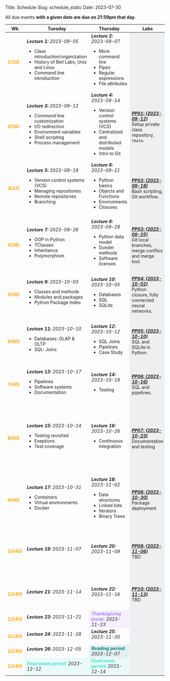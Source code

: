 Title: Schedule
Slug: schedule_static
Date: 2023-07-30
<!--
    vim: foldmethod=marker
-->



<!-- 1. remove page spanning <section> tags and corresponding tables. Make one
        continuous table -->
<!-- 2. set all font-size=100% -->
<!-- Use this command: :%s/font-size:[0-9]\+%/font-size:100%/g -->

<!-- Due events are indicated in <span style="color:tomato">red</span> in the column on the right. -->
All due events **with a given date are due on 21:59pm that day**.

<!-- Syllabus page 1 {{{2 -->
<table style="width:100%;font-size:100%">
<!-- Table config {{{3 -->
<colgroup>
<col style="width:8%">
<col style="width:27%">
<col style="width:27%">
<col style="width:18%">
<col style="width:20%">
</colgroup>

<thead>
<tr>
<th>Wk</th>
<th>Tuesday</th>
<th>Thursday</th>
<th>Labs</th>
<th>Events</th>
</tr>
</thead>

<tbody>
<!-- Week 1 {{{3 -->
<tr style="font-size:100%">
    <td><strong style="color:orange">1(35)</strong></td>
    <td><strong><em>Lecture 1:</em></strong>
        <em>2023-09-05</em>
        <br>
        <ul style="font-size:100%">
            <li>Class introduction/organization</li>
            <li>History of Bell Labs, Unix and Linux</li>
            <li>Command line introduction</li>
        </ul>
    </td>
    <td><strong><em>Lecture 2:</em></strong>
        <em>2023-09-07</em>
        <br>
        <ul style="font-size:100%">
            <li>More command line</li>
            <li>Pipes</li>
            <li>Regular expressions</li>
            <li>File attributes</li>
        </ul>
    </td>
    <td style="background-color: rgba(101, 123, 131, 0.1);">
    </td>
    <td style="background-color: rgba(101, 123, 131, 0.06);">
</tr>



<!-- Week 2 {{{3 -->
<tr style="font-size:100%">
    <td><strong style="color:orange">2(36)</strong></td>
    <td><strong><em>Lecture 3:</em></strong>
        <em>2023-09-12</em>
        <br>
        <ul style="font-size:100%">
            <li>Command line customization</li>
            <li>I/O redirection</li>
            <li>Environment variables</li>
            <li>Shell scripting</li>
            <li>Process management</li>
        </ul>
    </td>
    <td><strong><em>Lecture 4:</em></strong>
        <em>2023-09-14</em>
        <br>
        <ul style="font-size:100%">
            <li>Version control systems (VCS)</li>
            <li>Centralized and distributed models</li>
            <li>Intro to Git</li>
        </ul>
    </td>
    <td style="background-color: rgba(101, 123, 131, 0.1);">
        <strong><em></em></strong>
        <p
        style="margin-top:0;margin-bottom:0;font-size:100%">
        </p>
        <div style="margin-top:2px">
            <a href="https://code.harvard.edu/CS107/main/tree/master/lab/pp1" target="_blank">
                <strong><em>PP01: <span style="font-size:100%">(2023-09-12)</span></em></strong>
            </a>
            <p style="margin-top:0;margin-bottom:0;font-size:100%">
            Setup private class repository, <code>tmate</code>.
            </p>
        </div>
    </td>
    <td style="background-color: rgba(101, 123, 131, 0.06);">
    </td>
</tr>

<!-- Week 3  -->
<tr style="font-size:100%">
    <td><strong style="color:orange">3(37)</strong></td>
    <td><strong><em>Lecture 5:</em></strong>
        <em>2023-09-19</em>
        <br>
        <ul style="font-size:100%">
            <li>Version control systems (VCS)</li>
            <li>Managing repositories</li>
            <li>Remote repositories</li>
            <li>Branching</li>
        </ul>
    </td>
    <td><strong><em>Lecture 6:</em></strong>
        <em>2023-09-21</em>
        <br>
        <ul style="font-size:100%">
            <li>Python basics</li>
            <li>Objects and Functions</li>
            <li>Environments</li>
            <li>Closures</li>
        </ul>
    </td>
    <td style="background-color: rgba(101, 123, 131, 0.1);">
        <strong><em></em></strong>
        <p
        style="margin-top:0;margin-bottom:0;font-size:100%">
        </p>
        <div style="margin-top:2px">
            <a href="https://code.harvard.edu/CS107/main/tree/master/lab/pp2" target="_blank">
                <strong><em>PP02: <span style="font-size:100%">(2023-09-18)</span></em></strong>
            </a>
            <p style="margin-top:0;margin-bottom:0;font-size:100%">
            Bash scripting, Git workflow.
            </p>
        </div>
    </td>
    <td style="background-color: rgba(101, 123, 131, 0.06);">
        <strong><em>Note:</em></strong>
        <ol style="font-size:100%">
            <li><span style="color:yellowgreen">PP01 deadline<br>(2023-09-22)</span></li>
        </ol>
    </td>
</tr>

<!-- Week 4  -->
<tr style="font-size:100%">
    <td><strong style="color:orange">4(38)</strong></td>
    <td><strong><em>Lecture 7:</em></strong>
        <em>2023-09-26</em>
        <br>
        <ul style="font-size:100%">
            <li>OOP in Python</li>
            <li>TClasses</li>
            <li>Inheritance</li>
            <li>Polymorphism</li>
        </ul>
    </td>
    <td><strong><em>Lecture 8:</em></strong>
        <em>2023-09-28</em>
        <br>
        <ul style="font-size:100%">
            <li>Python data model</li>
            <li>Dunder methods</li>
            <li>Software licenses</li>
        </ul>
    </td>
    <td style="background-color: rgba(101, 123, 131, 0.1);">
        <strong><em></em></strong>
        <p
        style="margin-top:0;margin-bottom:0;font-size:100%">
        </p>
        <div style="margin-top:2px">
            <a href="https://code.harvard.edu/CS107/main/tree/master/lab/pp3" target="_blank">
                <strong><em>PP03: <span style="font-size:100%">(2023-09-25)</span></em></strong>
            </a>
            <p style="margin-top:0;margin-bottom:0;font-size:100%">
            Git local branches, merge conflics and merge tool.
            </p>
        </div>
    </td>
    <td style="background-color: rgba(101, 123, 131, 0.06);">
        <strong><em>Note:</em></strong>
        <p style="margin-top:0;margin-bottom:0;font-size:100%">
        </p>
        <ol style="font-size:100%">
            <li><span style="color:yellowgreen">HW1 deadline<br>(2023-09-27)</span></li>
            <li><span style="color:yellowgreen">PP02 deadline<br>(2023-09-29)</span></li>
        </ol>
    </td>
</tr>


<tr style="font-size:100%">
    <td><strong style="color:orange">5(39)</strong></td>
    <td><strong><em>Lecture 9:</em></strong>
        <em>2023-10-03</em>
        <br>
        <ul style="font-size:100%">
            <li>Classes and methods</li>
            <li>Modules and packages</li>
            <li>Python Package Index</li>
        </ul>
    </td>
    <td><strong><em>Lecture 10:</em></strong>
        <em>2023-10-05</em>
        <br>
        <ul style="font-size:100%">
            <li>Databases</li>
            <li>SQL</li>
            <li>SQLite</li>
        </ul>
    </td>
    <td style="background-color: rgba(101, 123, 131, 0.1);">
        <strong><em></em></strong>
        <p
        style="margin-top:0;margin-bottom:0;font-size:100%">
        </p>
        <div style="margin-top:2px">
            <a href="https://code.harvard.edu/CS107/main/tree/master/lab/pp4" target="_blank">
                <strong><em>PP04: <span style="font-size:100%">(2023-10-02)</span></em></strong>
            </a>
            <p style="margin-top:0;margin-bottom:0;font-size:100%">
            Python closure, fully connected neural networks.
            </p>
        </div>
    </td>
    <td style="background-color: rgba(101, 123, 131, 0.06);">
        <!--<strong><em>Note:</em></strong>-->
        <p style="margin-top:0;margin-bottom:0;font-size:100%">
        </p>
        <ol style="font-size:100%">
            <li><span style="color:yellowgreen">PP03 deadline<br>(2023-10-06)</span></li>
        </ol> 
    </td>
</tr>


<tr style="font-size:100%">
    <td><strong style="color:orange">6(40)</strong></td>
    <td><strong><em>Lecture 11:</em></strong>
        <em>2023-10-10</em>
        <br>
        <ul style="font-size:100%">
            <li>Databases: OLAP & OLTP</li>
            <li>SQL: Joins</li>
        </ul>
    </td>
    <td><strong><em>Lecture 12:</em></strong>
        <em>2023-10-12</em>
        <br>
        <ul style="font-size:100%">
            <li>SQL Joins</li>
            <li>Pipelines</li>
            <li>Case Study</li>
        </ul>
    </td>
    <td style="background-color: rgba(101, 123, 131, 0.1);">
        <strong><em></em></strong>
        <p
        style="margin-top:0;margin-bottom:0;font-size:100%">
        </p>
        <div style="margin-top:2px">
            <a href="https://code.harvard.edu/CS107/main/tree/master/lab/pp5" target="_blank">
                <strong><em>PP05: <span style="font-size:100%">(2023-10-10)</span></em></strong>
            </a>
            <p style="margin-top:0;margin-bottom:0;font-size:100%">
            SQL and SQLite in Python.
            </p>
        </div>
    </td>
    <td style="background-color: rgba(101, 123, 131, 0.06);">
        <!--<strong><em>Note:</em></strong>-->
        <p style="margin-top:0;margin-bottom:0;font-size:100%">
            <!--Handouts are typeset in <span style="color:yellowgreen">green</span>
            and deadlines in <span
            style="color:tomato">red</span>.
            All deadlines are due 11:59 pm.-->
        </p>
        <ol style="font-size:100%">
            <li><span style="color:yellowgreen">HW2 deadline<br>(2023-10-13)</span></li>
            <li><span style="color:yellowgreen">PP04 deadline<br>(2023-10-13)</span></li>
        </ol> 
    </td>
</tr>

<tr style="font-size:100%">
    <td><strong style="color:orange">7(40)</strong></td>
    <td><strong><em>Lecture 13:</em></strong>
        <em>2023-10-17</em>
        <br>
        <ul style="font-size:100%">
            <li>Pipelines</li>
            <li>Software systems</li>
            <li>Documentation</li>
        </ul>
    </td>
    <td><strong><em>Lecture 14:</em></strong>
        <em>2023-10-19</em>
        <br>
        <ul style="font-size:100%">
            <li>Testing</li>
        </ul>
    </td>
    <td style="background-color: rgba(101, 123, 131, 0.1);">
        <strong><em></em></strong>
        <p
        style="margin-top:0;margin-bottom:0;font-size:100%">
        </p>
        <div style="margin-top:2px">
            <a href="https://code.harvard.edu/CS107/main/tree/master/lab/pp6" target="_blank">
                <strong><em>PP06: <span style="font-size:100%">(2023-10-16)</span></em></strong>
            </a>
            <p style="margin-top:0;margin-bottom:0;font-size:100%">
            SQL and pipelines.
            </p>
        </div>
    </td>
    <td style="background-color: rgba(101, 123, 131, 0.06);">
        <!--<strong><em>Note:</em></strong>-->
        <p style="margin-top:0;margin-bottom:0;font-size:100%">
            <!--Handouts are typeset in <span style="color:yellowgreen">green</span>
            and deadlines in <span
            style="color:tomato">red</span>.
            All deadlines are due 11:59 pm.-->
        </p>
        <ol style="font-size:100%">
            <li><span style="color:yellowgreen">PP05 deadline<br>(2023-10-20)</span></li>
        </ol> 
    </td>
</tr>

<tr style="font-size:100%">
    <td><strong style="color:orange">8(40)</strong></td>
    <td><strong><em>Lecture 15:</em></strong>
        <em>2023-10-24</em>
        <br>
        <ul style="font-size:100%">
            <li>Testing revisited</li>
            <li>Exeptions</li>
            <li>Test coverage</li>
        </ul>
    </td>
    <td><strong><em>Lecture 16:</em></strong>
        <em>2023-10-26</em>
        <br>
        <ul style="font-size:100%">
            <li>Continuous integration</li>
        </ul>
    </td>
    <td style="background-color: rgba(101, 123, 131, 0.1);">
        <strong><em></em></strong>
        <p
        style="margin-top:0;margin-bottom:0;font-size:100%">
        </p>
        <div style="margin-top:2px">
            <a href="https://code.harvard.edu/CS107/main/tree/master/lab/pp7" target="_blank">
                <strong><em>PP07: <span style="font-size:100%">(2023-10-23)</span></em></strong>
            </a>
            <p style="margin-top:0;margin-bottom:0;font-size:100%">
            Documentation and testing
            </p>
        </div>
    </td> 
    <td style="background-color: rgba(101, 123, 131, 0.06);">
        <!--<strong><em>Note:</em></strong>-->
        <p style="margin-top:0;margin-bottom:0;font-size:100%">
            <!--Handouts are typeset in <span style="color:yellowgreen">green</span>
            and deadlines in <span
            style="color:tomato">red</span>.
            All deadlines are due 11:59 pm.-->
        </p>
        <ol style="font-size:100%">
            <li><span style="color:tomato">Quiz #2 deadline<br>(2023-10-25)</span></li>
            <li><span style="color:yellowgreen">HW3 deadline<br>(2023-10-27)</span></li>
            <li><span style="color:yellowgreen">PP06 deadline<br>(2023-10-27)</span></li>
        </ol> 
    </td>
</tr>

<tr style="font-size:100%">
    <td><strong style="color:orange">9(40)</strong></td>
    <td><strong><em>Lecture 17:</em></strong>
        <em>2023-10-31</em>
        <br>
        <ul style="font-size:100%">
            <li>Containers</li>
            <li>Virtual environments</li>
            <li>Docker</li>
        </ul>
    </td>
    <td><strong><em>Lecture 18:</em></strong>
        <em>2023-11-02</em>
        <br>
        <ul style="font-size:100%">
            <li>Data structures</li>
            <li>Linked lists</li>
            <li>Iterators</li>
            <li>Binary Trees</li>
        </ul>
    </td>
    <td style="background-color: rgba(101, 123, 131, 0.1);">
        <strong><em></em></strong>
        <p
        style="margin-top:0;margin-bottom:0;font-size:100%">
        </p>
        <div style="margin-top:2px">
            <a href="https://code.harvard.edu/CS107/main/tree/master/lab/pp8" target="_blank">
                <strong><em>PP08: <span style="font-size:100%">(2023-10-30)</span></em></strong>
            </a>
            <p style="margin-top:0;margin-bottom:0;font-size:100%">
            Package deployment
            </p>
        </div>
    </td>
    <td style="background-color: rgba(101, 123, 131, 0.06);">
        <!--<strong><em>Note:</em></strong>-->
        <p style="margin-top:0;margin-bottom:0;font-size:100%">
            <!--Handouts are typeset in <span style="color:yellowgreen">green</span>
            and deadlines in <span
            style="color:tomato">red</span>.
            All deadlines are due 11:59 pm.-->
        </p>
        <ol style="font-size:100%">
            <li><span style="color:yellowgreen">PP07 deadline<br>(2023-11-03)</span></li>
        </ol> 
    </td>
</tr>

<tr style="font-size:100%">
    <td><strong style="color:orange">10(40)</strong></td>
    <td><strong><em>Lecture 19:</em></strong>
        <em>2023-11-07</em>
        <br>
        <ul style="font-size:100%">
            <!--<li>TOPIC 1</li>-->
        </ul>
    </td>
    <td><strong><em>Lecture 20:</em></strong>
        <em>2023-11-09</em>
        <br>
        <ul style="font-size:100%">
            <!--<li>TOPIC 1</li>-->
        </ul>
    </td>
    <td style="background-color: rgba(101, 123, 131, 0.1);">
        <strong><em></em></strong>
        <p
        style="margin-top:0;margin-bottom:0;font-size:100%">
        </p>
        <div style="margin-top:2px">
            <a href="https://code.harvard.edu/CS107/main/tree/master/lab/pp9" target="_blank">
                <strong><em>PP09: <span style="font-size:100%">(2023-11-06)</span></em></strong>
            </a>
            <p style="margin-top:0;margin-bottom:0;font-size:100%">
            TBD
            </p>
        </div>
    </td>
    <td style="background-color: rgba(101, 123, 131, 0.06);">
        <!--<strong><em>Note:</em></strong>-->
        <p style="margin-top:0;margin-bottom:0;font-size:100%">
            <!--Handouts are typeset in <span style="color:yellowgreen">green</span>
            and deadlines in <span
            style="color:tomato">red</span>.
            All deadlines are due 11:59 pm.-->
        </p>
        <ol style="font-size:100%">
            <li><span style="color:yellowgreen">HW4 deadline<br>(2023-11-10)</span></li>
            <li><span style="color:yellowgreen">PP08 deadline<br>(2023-11-10)</span></li>
        </ol> 
    </td>
</tr>


<tr style="font-size:100%">
    <td><strong style="color:orange">11(40)</strong></td>
    <td><strong><em>Lecture 21:</em></strong>
        <em>2023-11-14</em>
        <br>
        <ul style="font-size:100%">
            <!--<li>TOPIC 1</li>-->
        </ul>
    </td>
    <td><strong><em>Lecture 22:</em></strong>
        <em>2023-11-16</em>
        <br>
        <ul style="font-size:100%">
            <!--<li>TOPIC 1</li>-->
        </ul>
    </td>
    <td style="background-color: rgba(101, 123, 131, 0.1);">
        <strong><em></em></strong>
        <p
        style="margin-top:0;margin-bottom:0;font-size:100%">
        </p>
        <div style="margin-top:2px">
            <a href="https://code.harvard.edu/CS107/main/tree/master/lab/pp10" target="_blank">
                <strong><em>PP10: <span style="font-size:100%">(2023-11-13)</span></em></strong>
            </a>
            <p style="margin-top:0;margin-bottom:0;font-size:100%">
            TBD
            </p>
        </div>
    </td>
    <td style="background-color: rgba(101, 123, 131, 0.06);">
        <!--<strong><em>Note:</em></strong>-->
        <p style="margin-top:0;margin-bottom:0;font-size:100%">
            <!--Handouts are typeset in <span style="color:yellowgreen">green</span>
            and deadlines in <span
            style="color:tomato">red</span>.
            All deadlines are due 11:59 pm.-->
        </p>
        <ol style="font-size:100%">
            <li><span style="color:yellowgreen">PP09 deadline<br>(2023-11-17)</span></li>
        </ol> 
    </td>
</tr>

<tr style="font-size:100%">
    <td><strong style="color:orange">12(40)</strong></td>
    <td><strong><em>Lecture 23:</em></strong>
        <em>2023-11-21</em>
        <br>
        <ul style="font-size:100%">
            <!--<li>TOPIC 1</li>-->
        </ul>
    </td>
    <td style="background-color: rgba(174, 129, 255, 0.1);">
        <strong style="color:rgba(174, 129, 255,1)">
            <em>Thanksgiving break:</em>
        </strong>
        <em>2023-11-23</em>
    </td>
    <td style="background-color: rgba(101, 123, 131, 0.1);">
        <strong><em></em></strong>
        <p
        style="margin-top:0;margin-bottom:0;font-size:100%">
        </p>
<!--        <div style="margin-top:2px">
            <a href="https://code.harvard.edu/CS107/main/tree/master/lab/pp11" target="_blank">
                <strong><em>PP11: <span style="font-size:100%">(2023-11-20)</span></em></strong>
            </a>
            <p style="margin-top:0;margin-bottom:0;font-size:100%">
            </p>
        </div>-->
    </td>
    <td style="background-color: rgba(101, 123, 131, 0.06);">
        <!--<strong><em>Note:</em></strong>-->
        <p style="margin-top:0;margin-bottom:0;font-size:100%">
            <!--Handouts are typeset in <span style="color:yellowgreen">green</span>
            and deadlines in <span
            style="color:tomato">red</span>.
            All deadlines are due 11:59 pm.-->
        </p>
        <ol style="font-size:100%">
            <!--<li><span style="color:yellowgreen">HW1 deadline<br>(2023-09-27)</span></li>-->
        </ol> 
    </td>
</tr>


<tr style="font-size:100%">
    <td><strong style="color:orange">11(40)</strong></td>
    <td><strong><em>Lecture 24:</em></strong>
        <em>2023-11-28</em>
        <br>
        <ul style="font-size:100%">
            <!--<li>TOPIC 1</li>-->
        </ul>
    </td>
    <td><strong><em>Lecture 25:</em></strong>
        <em>2023-11-30</em>
        <br>
        <ul style="font-size:100%">
            <!--<li>TOPIC 1</li>-->
        </ul>
    </td>
    <td style="background-color: rgba(101, 123, 131, 0.1);">
        <strong><em></em></strong>
        <p
        style="margin-top:0;margin-bottom:0;font-size:100%">
        </p>
        <!--<div style="margin-top:2px">
            <a href="https://code.harvard.edu/CS107/main/tree/master/lab/pp1" target="_blank">
                <strong><em>PP3: <span style="font-size:100%">(2023-09-25)</span></em></strong>
            </a>
            <p style="margin-top:0;margin-bottom:0;font-size:100%">
            Topics PP03
            </p>
        </div>-->
    </td>
    <td style="background-color: rgba(101, 123, 131, 0.06);">
        <!--<strong><em>Note:</em></strong>-->
        <p style="margin-top:0;margin-bottom:0;font-size:100%">
            <!--Handouts are typeset in <span style="color:yellowgreen">green</span>
            and deadlines in <span
            style="color:tomato">red</span>.
            All deadlines are due 11:59 pm.-->
        </p>
        <ol style="font-size:100%">
            <!--<li><span style="color:yellowgreen">HW1 deadline<br>(2023-09-27)</span></li>-->
        </ol> 
    </td>
</tr>

<tr style="font-size:100%">
    <td><strong style="color:orange">11(40)</strong></td>
    <td><strong><em>Lecture 26:</em></strong>
        <em>2023-12-05</em>
        <br>
        <ul style="font-size:100%">
            <!--<li>TOPIC 1</li>-->
        </ul>
    </td>
    <td style="background-color: rgba(0, 128, 128, 0.1);">
        <strong style="color:teal">
            <em>Reading period:</em>
        </strong> 
            <em>2023-12-07</em>
    </td>
    <td style="background-color: rgba(101, 123, 131, 0.1);">
        <strong><em></em></strong>
        <p
        style="margin-top:0;margin-bottom:0;font-size:100%">
        </p>
        <!--<div style="margin-top:2px">
            <a href="https://code.harvard.edu/CS107/main/tree/master/lab/pp1" target="_blank">
                <strong><em>PP3: <span style="font-size:100%">(2023-09-25)</span></em></strong>
            </a>
            <p style="margin-top:0;margin-bottom:0;font-size:100%">
            Topics PP03
            </p>
        </div>-->
    </td>
    <td style="background-color: rgba(101, 123, 131, 0.06);">
        <!--<strong><em>Note:</em></strong>-->
        <p style="margin-top:0;margin-bottom:0;font-size:100%">
            <!--Handouts are typeset in <span style="color:yellowgreen">green</span>
            and deadlines in <span
            style="color:tomato">red</span>.
            All deadlines are due 11:59 pm.-->
        </p>
        <ol style="font-size:100%">
            <!--<li><span style="color:yellowgreen">HW1 deadline<br>(2023-09-27)</span></li>-->
        </ol> 
    </td>
</tr>

<tr style="font-size:100%">
    <td><strong style="color:orange">11(40)</strong></td>
    <td style="background-color: rgba(64, 224, 208, 0.1);">
        <strong style="color:turquoise">
            <em>Final exam period:</em>
        </strong>
        <em>2023-12-12</em>
    </td>
    <td style="background-color: rgba(64, 224, 208, 0.1);">
        <strong style="color:turquoise">
            <em>Final exam period:</em>
        </strong>
        <em>2023-12-14</em>
    </td>
    <td style="background-color: rgba(101, 123, 131, 0.1);">
        <strong><em></em></strong>
        <p
        style="margin-top:0;margin-bottom:0;font-size:100%">
        </p>
        <!--<div style="margin-top:2px">
            <a href="https://code.harvard.edu/CS107/main/tree/master/lab/pp1" target="_blank">
                <strong><em>PP3: <span style="font-size:100%">(2023-09-25)</span></em></strong>
            </a>
            <p style="margin-top:0;margin-bottom:0;font-size:100%">
            Topics PP03
            </p>
        </div>-->
    </td>
    <td style="background-color: rgba(101, 123, 131, 0.06);">
        <!--<strong><em>Note:</em></strong>-->
        <p style="margin-top:0;margin-bottom:0;font-size:100%">
            <!--Handouts are typeset in <span style="color:yellowgreen">green</span>
            and deadlines in <span
            style="color:tomato">red</span>.
            All deadlines are due 11:59 pm.-->
        </p>
        <ol style="font-size:100%">
            <!--<li><span style="color:yellowgreen">HW1 deadline<br>(2023-09-27)</span></li>-->
        </ol> 
    </td>
</tr>

</tbody>
</table>

